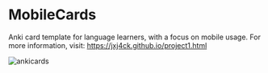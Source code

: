 # MobileCards
Anki card template for language learners, with a focus on mobile usage. For more information, visit: https://jxj4ck.github.io/project1.html

![ankicards](https://github.com/user-attachments/assets/3b19fcb3-6b4a-4acd-b3ee-908e427188ca)

